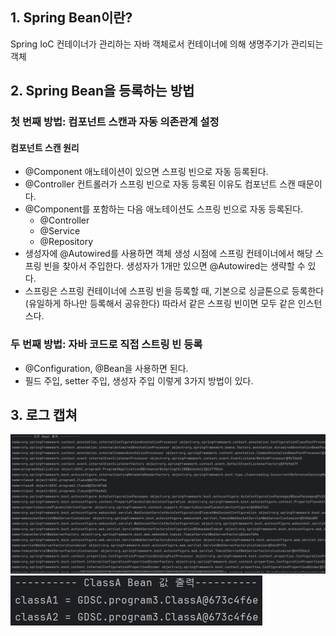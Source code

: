 ## 1. Spring Bean이란?
Spring IoC 컨테이너가 관리하는 자바 객체로서 컨테이너에 의해 생명주기가 관리되는 객체


## 2. Spring Bean을 등록하는 방법
### 첫 번째 방법: 컴포넌트 스캔과 자동 의존관계 설정
#### 컴포넌트 스캔 원리
- @Component 애노테이션이 있으면 스프링 빈으로 자동 등록된다.
- @Controller 컨트롤러가 스프링 빈으로 자동 등록된 이유도 컴포넌트 스캔 때문이다.
- @Component를 포함하는 다음 애노테이션도 스프링 빈으로 자동 등록된다.
  - @Controller
  - @Service
  - @Repository
- 생성자에 @Autowired를 사용하면 객체 생성 시점에 스프링 컨테이너에서 해당 스프링 빈을 찾아서
  주입한다. 생성자가 1개만 있으면 @Autowired는 생략할 수 있다.
- 스프링은 스프링 컨테이너에 스프링 빈을 등록할 때, 기본으로 싱글톤으로 등록한다(유일하게 하나만
  등록해서 공유한다) 따라서 같은 스프링 빈이면 모두 같은 인스턴스다.

### 두 번째 방법: 자바 코드로 직접 스트링 빈 등록
- @Configuration, @Bean을 사용하면 된다.
- 필드 주입, setter 주입, 생성자 주입 이렇게 3가지 방법이 있다.


## 3. 로그 캡쳐
![로그1](./img/로그캡쳐1.png)
![로그2](./img/로그캡쳐2.png)